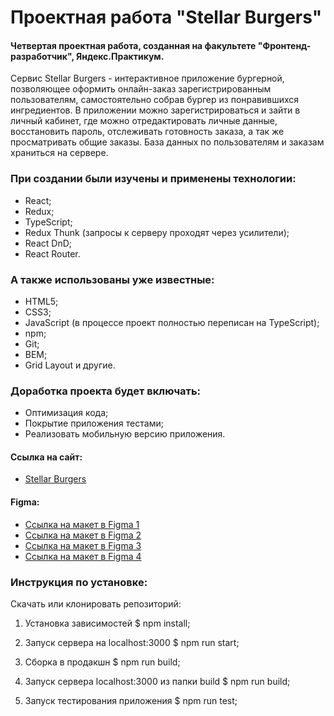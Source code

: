 # Проектная работа "Stellar Burgers"

#### Четвертая проектная работа, созданная на факультете "Фронтенд-разработчик", Яндекс.Практикум.

Сервис Stellar Burgers - интерактивное приложение бургерной, позволяющее оформить онлайн-заказ зарегистрированным пользователям, самостоятельно собрав бургер из понравившихся ингредиентов. В приложении можно зарегистрироваться и зайти в личный кабинет, где можно отредактировать личные данные, восстановить пароль, отслеживать готовность заказа, а так же просматривать общие заказы. База данных по пользователям и заказам храниться на сервере.

### При создании были изучены и применены технологии:

- React;
- Redux;
- TypeScript;
- Redux Thunk (запросы к серверу проходят через усилители);
- React DnD;
- React Router.

### А также использованы уже известные:

- HTML5;
- CSS3;
- JavaScript (в процессе проект полностью переписан на TypeScript);
- npm;
- Git;
- BEM;
- Grid Layout и другие.

### Доработка проекта будет включать:

- Оптимизация кода;
- Покрытие приложения тестами;
- Реализовать мобильную версию приложения.

#### Ссылка на сайт:

- [Stellar Burgers](https://react-burger-theta.vercel.app/)

#### Figma:

- [Ссылка на макет в Figma 1](https://www.figma.com/file/tLatiSwpQmOsE3nSReMmqN/React_Bootcamp_%D0%9F%D1%80%D0%BE%D0%B5%D0%BA%D1%82%D0%BD%D1%8B%D0%B5-%D0%B7%D0%B0%D0%B4%D0%B0%D1%87%D0%B8_external_link?node-id=702-33)
- [Ссылка на макет в Figma 2](https://www.figma.com/file/tLatiSwpQmOsE3nSReMmqN/React_Bootcamp_%D0%9F%D1%80%D0%BE%D0%B5%D0%BA%D1%82%D0%BD%D1%8B%D0%B5-%D0%B7%D0%B0%D0%B4%D0%B0%D1%87%D0%B8_external_link?node-id=2973-2263)
- [Ссылка на макет в Figma 3](https://www.figma.com/file/tLatiSwpQmOsE3nSReMmqN/React_Bootcamp_%D0%9F%D1%80%D0%BE%D0%B5%D0%BA%D1%82%D0%BD%D1%8B%D0%B5-%D0%B7%D0%B0%D0%B4%D0%B0%D1%87%D0%B8_external_link?node-id=6291-3417)
- [Ссылка на макет в Figma 4](https://www.figma.com/file/tLatiSwpQmOsE3nSReMmqN/React_Bootcamp_%D0%9F%D1%80%D0%BE%D0%B5%D0%BA%D1%82%D0%BD%D1%8B%D0%B5-%D0%B7%D0%B0%D0%B4%D0%B0%D1%87%D0%B8_external_link?node-id=16791-2880)

### Инструкция по установке:

Скачать или клонировать репозиторий:

1. Установка зависимостей $ npm install;

2. Запуск сервера на localhost:3000 $ npm run start;

3. Сборка в продакшн $ npm run build;

4. Запуск сервера localhost:3000 из папки build $ npm run build;

5. Запуск тестирования приложения $ npm run test;
